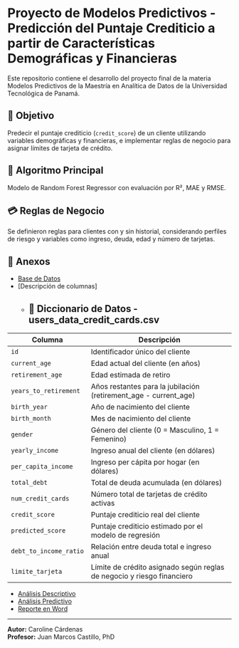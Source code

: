 # Proyecto de Modelos Predictivos - Predicción del Puntaje Crediticio a partir de Características Demográficas y Financieras 

Este repositorio contiene el desarrollo del proyecto final de la materia Modelos Predictivos de la Maestría en Analítica de Datos de la Universidad Tecnológica de Panamá.

## 📌 Objetivo
Predecir el puntaje crediticio (`credit_score`) de un cliente utilizando variables demográficas y financieras, e implementar reglas de negocio para asignar límites de tarjeta de crédito.

## 🧠 Algoritmo Principal
Modelo de Random Forest Regressor con evaluación por R², MAE y RMSE.

## 💳 Reglas de Negocio
Se definieron reglas para clientes con y sin historial, considerando perfiles de riesgo y variables como ingreso, deuda, edad y número de tarjetas.

## 🔗 Anexos
- [Base de Datos](users_data_credit_cards.csv)
- [Descripción de columnas]
  - ## 🧾 Diccionario de Datos - users_data_credit_cards.csv

| Columna               | Descripción                                                                 |
|-----------------------|------------------------------------------------------------------------------|
| `id`                  | Identificador único del cliente                                              |
| `current_age`         | Edad actual del cliente (en años)                                            |
| `retirement_age`      | Edad estimada de retiro                                                      |
| `years_to_retirement` | Años restantes para la jubilación (retirement_age - current_age)            |
| `birth_year`          | Año de nacimiento del cliente                                                |
| `birth_month`         | Mes de nacimiento del cliente                                                |
| `gender`              | Género del cliente (0 = Masculino, 1 = Femenino)                             |
| `yearly_income`       | Ingreso anual del cliente (en dólares)                                       |
| `per_capita_income`   | Ingreso per cápita por hogar (en dólares)                                    |
| `total_debt`          | Total de deuda acumulada (en dólares)                                        |
| `num_credit_cards`    | Número total de tarjetas de crédito activas                                  |
| `credit_score`        | Puntaje crediticio real del cliente                                          |
| `predicted_score`     | Puntaje crediticio estimado por el modelo de regresión                       |
| `debt_to_income_ratio`| Relación entre deuda total e ingreso anual                                   |
| `limite_tarjeta`      | Límite de crédito asignado según reglas de negocio y riesgo financiero       |

- [Análisis Descriptivo](Proyecto_CreditScore_Limite_Final.ipynb)
- [Análisis Predictivo](Proyecto_CreditScore_Limite_Final.ipynb)
- [Reporte en Word](Reporte_Final_Caroline_Cardenas_Completo.docx)


---
**Autor:** Caroline Cárdenas  
**Profesor:** Juan Marcos Castillo, PhD
